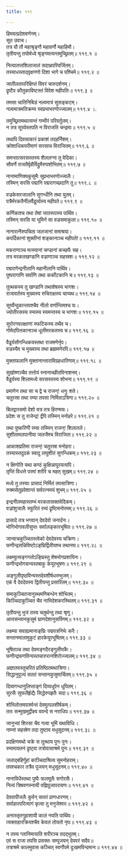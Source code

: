 ```yaml
---
title: ११९

---
```

हिमवत्प्रदेशवर्णनम्।  
सूत उवाच।  
तत्र यौ तौ महाश्रृङ्गौ महावर्णौ महाहिमौ।  
तृतीयन्तु तयोर्मध्ये श्रृङ्गमत्यन्तमुच्छ्रितम्॥ ११९.१ ॥  
  
नित्यातप्तशिलाजालं सदाभ्रपरिवर्जितम्।  
तस्याधस्ताद्‌वृक्षगणो दिशा भागे च पश्चिमे॥ ११९.२ ॥  
  
जातीलतापरिक्षिप्तं विवरं चारुदर्शनम्।  
द्रृष्टैव कौतुकाविष्टस्तं विवेश महीपतिः॥ ११९.३ ॥  
  
तमसा चातिनिबिडं नल्वमात्रं सुसङ्कटम्।  
नल्वमात्रमतिक्रम्य स्वप्रभाभरणोज्ज्वलम्॥ ११९.४ ।.  
  
तमुच्छ्रितमथात्यन्तं गम्भीरं परिवर्तुलम्।  
न तत्र सूर्य्यस्तपति न विराजति चन्द्रमाः॥ ११९.५ ॥  
  
तथापि दिवसाकारं प्रकाशं तदहर्निशम्।  
क्रोशाधिकपरीमाणं सरसाच विराजितम्॥ ११९.६ ॥  
  
समन्तात्सरसस्तस्य शैललग्ना तु वेदिका।  
सौवर्णे राजतैर्वृक्षैर्विद्रुमैरुपशोभितम्॥ ११९.७ ॥  
  
नानामाणिक्यकुसुमैः सुप्रभाभरणोज्ज्वलैः।  
तस्मिन् सरसि पद्मानि पद्मरागच्छदानि तु॥ ११९.८ ॥  
  
वज्रकेसरजालानि सुगन्धीनि तथा युतम्।  
पत्रैर्मरकतैर्नीलर्वैढूर्य्यस्य महीपते॥ ११९.९ ॥  
  
कर्णिकाश्च तथा तेषां जातरूपस्य पार्थिव।  
तस्मिन् सरसि या भूमिर्न सा वज्रसमाकुला॥ ११९.१० ॥  
  
नानारत्नैरुपचिता जलजानां समाश्रया।  
कपर्दिकानां शुक्तीनां शङ्कानाञ्च महीपते!॥ ११९.११ ॥  
  
मकराणाञ्च मत्स्यानां चण्डानां कच्छपैः सह।  
तत्र मरकतखण्डानि वज्राणाञ्च सहस्रशः॥ ११९.१२ ॥  
  
पद्मरागेन्द्रनीलानि महानीलानि पार्थिव।  
पुष्परागाणि सर्वाणि तथा कर्कोटकानि च॥ ११९.१३ ॥  
  
तुत्थकस्य तु खण्डानि तथाशेषस्य भागशः।  
राजावर्तस्य मुख्यस्य रुचिराक्षस्य चाप्यथ॥ ११९.१४ ॥  
  
सूर्य्येन्दुकान्तयश्चैव नीलो वर्णान्तिमश्च यः।  
ज्योतीरसस्य रम्यस्य स्यमन्तस्य च भागशः॥ ११९.१५ ॥  
  
सुरोरगवलक्षाणां स्फटिकस्य तथैव च।  
गोमेदपित्तकानाञ्च धूलीमरकतस्य च॥ ११९.१६ ॥  
  
वैढूर्यसौगन्धिकयस्तथा राजमणेर्नृप।  
वज्रस्यैव च मुख्यस्य तथा ब्रह्ममणेरपि॥ ११९.१७ ॥  
  
मुक्ताफलानि मुक्तानान्ताराविग्रहधारिणाम्॥ ११९.१८ ॥  
  
सुखोष्णञ्चैव तत्तोयं स्नानाच्छीतविनाशनम्।  
वैढूर्यस्य शिलामध्ये सरसस्तस्य शोभना॥ ११९.१९ ॥  
  
प्रमाणेन तथा सा च द्वे च राजन्! धनुः शते।  
चतुरस्रा तथा रम्या तपसा निर्मिताऽत्रिणा॥ ११९.२० ॥  
  
बिलद्वारसमो देशो यत्र तत्र हिरण्मयः।  
प्रदेशः स तु राजेन्द्र! द्वीपे तस्मिन् मनोहरे॥ ११९.२१ ॥  
  
तथा पुष्करिणी रम्या तस्मिन् राजन्! शिलातले।  
सुशीतामलपानीया जलजैश्च विराजिता॥ ११९.२२ ॥  
  
आकाशप्रतिमा राजन्! चतुरस्रा मनोहरा।  
तस्यास्तदुदकं स्वादु लघुशीतं सुगन्धिकम्॥ ११९.२३ ॥  
  
न क्षिणोति यथा कण्ठं कुक्षिन्नापूरयत्यपि।  
तृप्तिं विधत्ते परमां शरीरे च महत् सुखम्॥ ११९.२४ ॥  
  
मध्ये तु तस्याः प्रासादं निर्मितं तपसात्रिणा।  
रुक्मसेतुप्रवेशान्तं सर्वरत्नमयं शुभम्॥ ११९.२५ ॥  
  
इन्द्रनीलमहास्तम्भं मरकतासक्तवेदिकम्।  
वज्रांशुजालैः स्फुरितं रम्यं द्रृष्टिमनोरमम्॥ ११९.२६ ॥  
  
प्रासादे तत्र भगवान् देवदेवो जनार्दनः।  
भोगिभोगावलीसुप्तः सर्वालङ्कारभूषितः॥ ११९.२७ ॥  
  
जान्वाचकुञ्चितस्त्वेको देवदेवस्य चक्रिणः।  
फणीन्द्रसन्निविष्टोऽङ्‌घ्रिर्द्वितीयश्च तथानघ॥ ११९.२८ ॥  
  
लक्ष्म्युत्सङ्गगतोऽङ्घ्रिस्तु शेषभोगप्रशायिनः।  
फणीन्द्रभोगसन्यस्तबाहुः केयूरभूषणः॥ ११९.२९ ॥  
  
अङ्गुलीपृष्ठविन्यस्तदेवशीर्षधरम्भुजम्।  
एकं वै देवदेवस्य द्वितीयन्तु प्रसारितम्॥ ११९.३० ॥  
  
समाकुञ्चितजानुस्थमणिबन्धेन शोभितम्।  
किञ्चिदाकुञ्चितं चैव नाभिदेशकरस्थितम्॥ ११९.३१ ॥  
  
तृतीयन्तु भुजं तस्य चतुर्थन्तु तथा श्रृणु।  
आत्तसन्तानकुसुमं घ्राणदेशानुसर्पिणम्॥ ११९.३२ ॥  
  
लक्ष्म्या सवाह्यमानाङ्‌घ्रिः पद्मपत्रनिभेः करैः।  
सन्तानमालामुकुटं हारकेयूरभूषितम्॥ ११९.३३ ॥  
  
भूषितञ्च तथा देवमङ्गदैरङ्गुलीयकैः।  
फणीन्द्रफणविन्यस्तचारुरत्नशिरोज्ज्वलम्॥ ११९.३४ ॥  
  
अज्ञातवस्तुचरितं प्रतिष्ठितमथात्रिणा।  
सिद्धानुपूज्यं सततं सन्तानकुसुमार्चितम्॥ ११९.३५ ॥  
  
दिव्यगन्धानुलिप्ताङ्गं दिव्यधूपेन धूपितम्।  
सुरसैः सुफलैर्हृद्यैः सिद्धेरुपहृतैः सदा॥ ११९.३६ ॥  
  
शोभितोत्तमपार्श्वन्तं देवमुत्पलशीर्षकम्।  
ततः सन्मुखमुद्वीक्ष्य ववन्दे स नराधिपः॥ ११९.३७ ॥  
  
जानुभ्यां शिरसा चैव गत्वा भूमिं यथाविधिः।  
नाम्नां सहस्रेण तदा तुष्टाव मधुसूदनम्॥ ११९.३८ ॥  
  
प्रदक्षिणमथो चक्रे स तूत्थाय पुनः पुनः।  
रम्यमायतनं द्रृष्ट्वा तत्रोवासाश्रमे पुनः॥ ११९.३९ ॥  
  
जलाद्‌बहिर्गुहां काञ्चिदाश्रित्य सुमनोहराम्।  
तपश्चकार तत्रैव पूजयन्‌ मधुसूदनम्॥ ११९.४० ॥  
  
नानाविधैस्तथा पुष्पैः फलमूलैः सगोरसैः।  
नित्यं त्रिषवणस्नायी वह्निपूजापरायणः॥ ११९.४१ ॥  
  
देववापीजलैः कुर्वन् सततं प्राणधारणम्।  
सर्वाहारपरित्यागं कृत्वा तु मनुजेश्वरः॥ ११९.४२ ॥  
  
अनास्तृतगुहाशायी कालं नयति पार्थिवः।  
त्यक्ताहारक्रियश्चैव केवलं तोयतो नृपः॥ ११९.४३ ॥  
  
न तस्य ग्लानिमायाति शरीरञ्च तदद्‌भुतम्।  
एवं स राजा तपसि प्रसक्तः सम्पूजयन् देववरं सदैव॥  
तत्राश्रमे कालमुवास कञ्चित् स्वर्गोपमे दुःखमविन्दमानः॥ ११९.४४ ॥